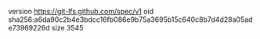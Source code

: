 version https://git-lfs.github.com/spec/v1
oid sha256:a6da90c2b4e3bdcc16fb086e9b75a3695b15c640c8b7d4d28a05ade73969226d
size 3545
